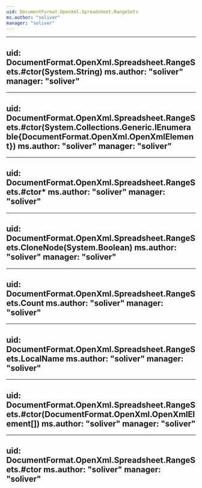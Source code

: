 ```yaml
---
uid: DocumentFormat.OpenXml.Spreadsheet.RangeSets
ms.author: "soliver"
manager: "soliver"
---
```


---
uid: DocumentFormat.OpenXml.Spreadsheet.RangeSets.#ctor(System.String)
ms.author: "soliver"
manager: "soliver"
---

---
uid: DocumentFormat.OpenXml.Spreadsheet.RangeSets.#ctor(System.Collections.Generic.IEnumerable{DocumentFormat.OpenXml.OpenXmlElement})
ms.author: "soliver"
manager: "soliver"
---

---
uid: DocumentFormat.OpenXml.Spreadsheet.RangeSets.#ctor*
ms.author: "soliver"
manager: "soliver"
---

---
uid: DocumentFormat.OpenXml.Spreadsheet.RangeSets.CloneNode(System.Boolean)
ms.author: "soliver"
manager: "soliver"
---

---
uid: DocumentFormat.OpenXml.Spreadsheet.RangeSets.Count
ms.author: "soliver"
manager: "soliver"
---

---
uid: DocumentFormat.OpenXml.Spreadsheet.RangeSets.LocalName
ms.author: "soliver"
manager: "soliver"
---

---
uid: DocumentFormat.OpenXml.Spreadsheet.RangeSets.#ctor(DocumentFormat.OpenXml.OpenXmlElement[])
ms.author: "soliver"
manager: "soliver"
---

---
uid: DocumentFormat.OpenXml.Spreadsheet.RangeSets.#ctor
ms.author: "soliver"
manager: "soliver"
---
